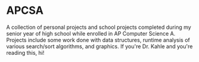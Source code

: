 # APCSA
A collection of personal projects and school projects completed during my senior year of high school while enrolled in AP Computer Science A. Projects include some work done with data structures, runtime analysis of various search/sort algorithms, and graphics.
If you're Dr. Kahle and you're reading this, hi!

